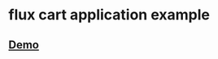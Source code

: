 # flux cart application example

## [Demo](http://wang-steven.github.io/flux-cart-application-example)
